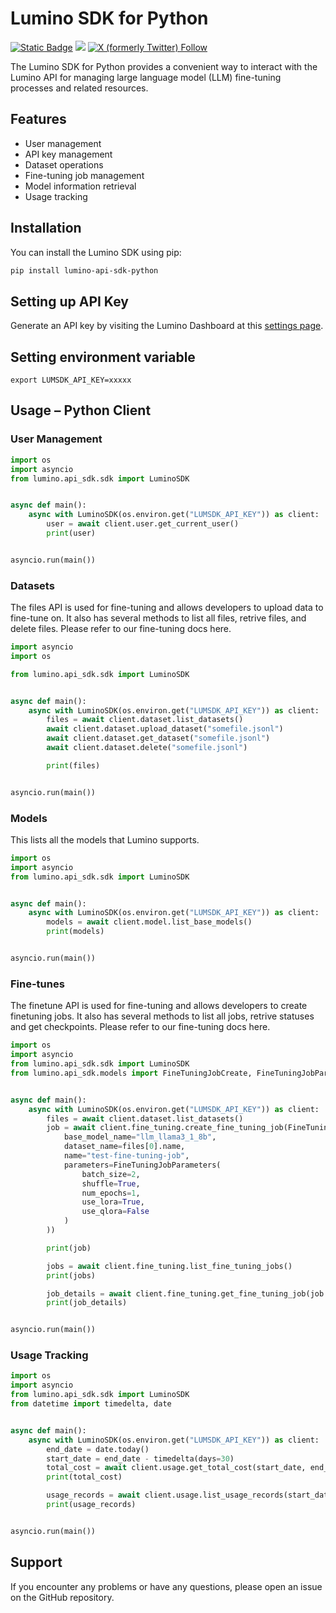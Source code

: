# Lumino SDK for Python

[![Static Badge](https://img.shields.io/badge/pypi-0.11.0-blue)](https://pypi.org/project/lumino/)
[![](https://dcbadge.limes.pink/api/server/https://discord.gg/62DThqunWx?style=flat&compact=true)](https://discord.gg/https://discord.gg/62DThqunWx)
[![X (formerly Twitter) Follow](https://img.shields.io/twitter/follow/luminoai)](https://x.com/luminoai)

The Lumino SDK for Python provides a convenient way to interact with the Lumino API for managing large language model (LLM) fine-tuning processes and related resources.

## Features

- User management
- API key management
- Dataset operations
- Fine-tuning job management
- Model information retrieval
- Usage tracking

## Installation

You can install the Lumino SDK using pip:

```bash
pip install lumino-api-sdk-python
```

## Setting up API Key

Generate an API key by visiting the Lumino Dashboard at this [settings page](https://app.luminolabs.ai/settings).

## Setting environment variable

```
export LUMSDK_API_KEY=xxxxx
```

## Usage – Python Client

### User Management

```python
import os
import asyncio
from lumino.api_sdk.sdk import LuminoSDK


async def main():
    async with LuminoSDK(os.environ.get("LUMSDK_API_KEY")) as client:
        user = await client.user.get_current_user()
        print(user)


asyncio.run(main())
```

### Datasets
The files API is used for fine-tuning and allows developers to upload data to fine-tune on. It also has several methods to list all files, retrive files, and delete files. Please refer to our fine-tuning docs here.

```python
import asyncio
import os

from lumino.api_sdk.sdk import LuminoSDK


async def main():
    async with LuminoSDK(os.environ.get("LUMSDK_API_KEY")) as client:
        files = await client.dataset.list_datasets()
        await client.dataset.upload_dataset("somefile.jsonl")
        await client.dataset.get_dataset("somefile.jsonl")
        await client.dataset.delete("somefile.jsonl")

        print(files)


asyncio.run(main())
```

### Models
This lists all the models that Lumino supports.

```python
import os
import asyncio
from lumino.api_sdk.sdk import LuminoSDK


async def main():
    async with LuminoSDK(os.environ.get("LUMSDK_API_KEY")) as client:
        models = await client.model.list_base_models()
        print(models)


asyncio.run(main())
```


### Fine-tunes
The finetune API is used for fine-tuning and allows developers to create finetuning jobs. It also has several methods to list all jobs, retrive statuses and get checkpoints. Please refer to our fine-tuning docs here.

```python
import os
import asyncio
from lumino.api_sdk.sdk import LuminoSDK
from lumino.api_sdk.models import FineTuningJobCreate, FineTuningJobParameters


async def main():
    async with LuminoSDK(os.environ.get("LUMSDK_API_KEY")) as client:
        files = await client.dataset.list_datasets()
        job = await client.fine_tuning.create_fine_tuning_job(FineTuningJobCreate(
            base_model_name="llm_llama3_1_8b",
            dataset_name=files[0].name,
            name="test-fine-tuning-job",
            parameters=FineTuningJobParameters(
                batch_size=2,
                shuffle=True,
                num_epochs=1,
                use_lora=True,
                use_qlora=False
            )
        ))

        print(job)

        jobs = await client.fine_tuning.list_fine_tuning_jobs()
        print(jobs)

        job_details = await client.fine_tuning.get_fine_tuning_job(job.name)
        print(job_details)


asyncio.run(main())
```

### Usage Tracking

```python
import os
import asyncio
from lumino.api_sdk.sdk import LuminoSDK
from datetime import timedelta, date


async def main():
    async with LuminoSDK(os.environ.get("LUMSDK_API_KEY")) as client:
        end_date = date.today()
        start_date = end_date - timedelta(days=30)
        total_cost = await client.usage.get_total_cost(start_date, end_date)
        print(total_cost)

        usage_records = await client.usage.list_usage_records(start_date, end_date)
        print(usage_records)


asyncio.run(main())
```

## Support

If you encounter any problems or have any questions, please open an issue on the GitHub repository.